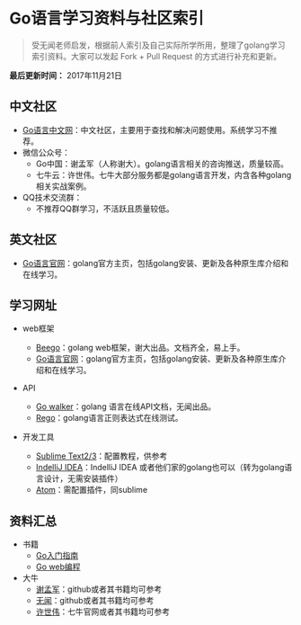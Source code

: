 # Go语言学习资料与社区索引
> 受无闻老师启发，根据前人索引及自己实际所学所用，整理了golang学习索引资料。大家可以发起 Fork + Pull Request 的方式进行补充和更新。



**最后更新时间：** 2017年11月21日

## 中文社区
- [Go语言中文网](https://studygolang.com/)：中文社区，主要用于查找和解决问题使用。系统学习不推荐。
- 微信公众号：
	- Go中国：谢孟军（人称谢大）。golang语言相关的咨询推送，质量较高。
	- 七牛云：许世伟。七牛大部分服务都是golang语言开发，内含各种golang相关实战案例。
- QQ技术交流群：
	- 不推荐QQ群学习，不活跃且质量较低。

## 英文社区
- [Go语言官网](http://www.golang.org/)：golang官方主页，包括golang安装、更新及各种原生库介绍和在线学习。

## 学习网址
- web框架
	- [Beego](https://beego.me/)：golang web框架，谢大出品。文档齐全，易上手。
	- [Go语言官网](http://www.golang.org/)：golang官方主页，包括golang安装、更新及各种原生库介绍和在线学习。

- API
	- [Go walker](https://gowalker.org/)：golang 语言在线API文档，无闻出品。
	- [Rego](http://regoio.herokuapp.com/)：golang语言正则表达式在线测试。

- 开发工具
	- [Sublime Text2/3](https://my.oschina.net/Obahua/blog/110767)：配置教程，供参考
	- [IndelliJ IDEA](https://www.jetbrains.com/idea/)：IndelliJ IDEA 或者他们家的golang也可以（转为golang语言设计，无需安装插件）
	- [Atom](https://atom.io/packages/go-plus)：需配置插件，同sublime

## 资料汇总
- 书籍
	- [Go入门指南](https://github.com/Unknwon/the-way-to-go_ZH_CN)
	- [Go web编程](https://github.com/astaxie/build-web-application-with-golang)
-  大牛
   - [谢孟军](https://github.com/astaxie)：github或者其书籍均可参考
	- [无闻](https://github.com/Unknwon)：github或者其书籍均可参考
	- [许世伟](https://github.com/qiniu/)：七牛官网或者其书籍均可参考


